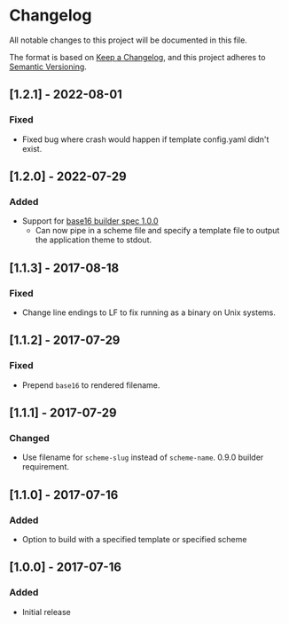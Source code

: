# Changelog
All notable changes to this project will be documented in this file.

The format is based on [Keep a Changelog](https://keepachangelog.com/en/1.0.0/),
and this project adheres to [Semantic Versioning](https://semver.org/spec/v2.0.0.html).

## [1.2.1] - 2022-08-01
### Fixed
- Fixed bug where crash would happen if template config.yaml didn't exist.

## [1.2.0] - 2022-07-29
### Added
- Support for [base16 builder spec 1.0.0](https://github.com/chriskempson/base16/blob/main/builder.md)
  - Can now pipe in a scheme file and specify a template file to output the application theme to stdout.

## [1.1.3] - 2017-08-18
### Fixed
- Change line endings to LF to fix running as a binary on Unix systems.

## [1.1.2] - 2017-07-29
### Fixed
- Prepend `base16` to rendered filename.

## [1.1.1] - 2017-07-29
### Changed
- Use filename for `scheme-slug` instead of `scheme-name`. 0.9.0 builder requirement.

## [1.1.0] - 2017-07-16
### Added
- Option to build with a specified template or specified scheme

## [1.0.0] - 2017-07-16
### Added
- Initial release
